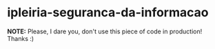 # ipleiria-seguranca-da-informacao

**NOTE:** Please, I dare you, don't use this piece of code in production! Thanks :)
